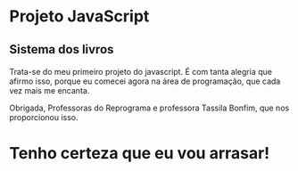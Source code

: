 # Projeto JavaScript

## Sistema dos livros

####

Trata-se do meu primeiro projeto do javascript.
É com tanta alegria que afirmo isso, porque eu comecei agora na área de programação, que
cada vez mais me encanta.

Obrigada, Professoras do Reprograma e professora Tassila Bonfim, que nos proporcionou isso.

# Tenho certeza que eu vou arrasar!
